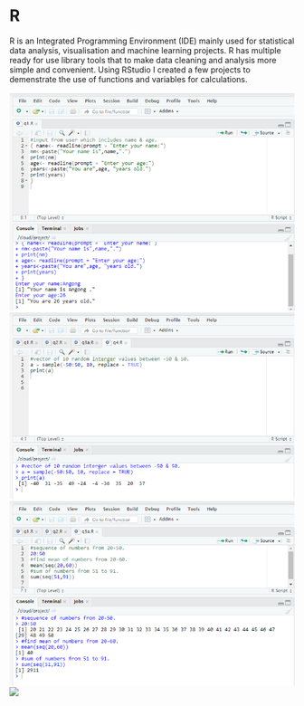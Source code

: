 # R
R is an Integrated Programming Environment (IDE) mainly used for statistical data analysis, visualisation and machine learning projects. R has multiple ready for use library tools that to make data cleaning and analysis more simple and convenient. Using RStudio I created a few projects to demenstrate the use of functions and variables for calculations.

![](https://github.com/angongcelenica/R/blob/main/R_images/rq1.png)
![](https://github.com/angongcelenica/R/blob/main/R_images/rq2.png)
![](https://github.com/angongcelenica/R/blob/main/R_images/rq3.png)
![](https://github.com/angongcelenica/R/blob/main/R_images/rq4(2).png)
